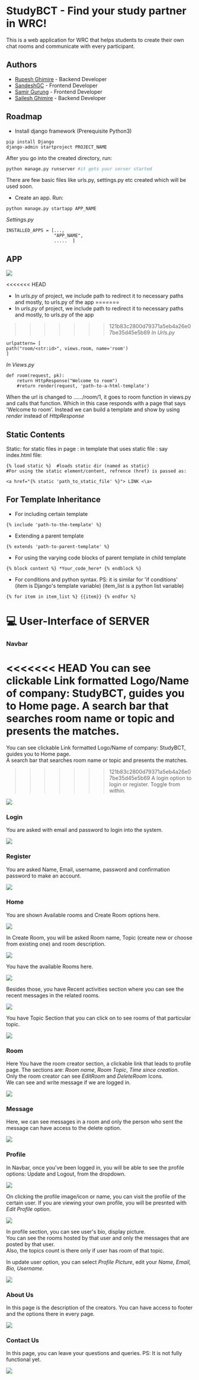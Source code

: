 
# StudyBCT - Find your study partner in WRC!

This is a web application for WRC that helps students to create their own chat rooms and communicate with every participant.

## Authors

- [Rupesh Ghimire](https://www.github.com/rupeshghimire7) - Backend Developer
- [SandeshGC](https://www.github.com/SandeshGC) - Frontend Developer
- [Samir Gurung](https://www.github.com/Pikasam114) - Frontend Developer
- [Sailesh Ghimire](https://www.github.com/saileshghimire) - Backend Developer


## Roadmap
- Install django framework (Prerequisite Python3)
```
pip install Django
django-admin startproject PROJECT_NAME
```
After you go into the created directory, run:
```python
python manage.py runserver #it gets your server started
```

There are few basic files like urls.py, settings.py etc created which will be used soon.

- Create an app. Run:
```
python manage.py startapp APP_NAME
```
*Settings.py*
```
INSTALLED_APPS = [...,
                  "APP_NAME",
                  .....  ]
```
## APP
![](./static/images/screenshots/app.png)

<<<<<<< HEAD
- In *urls.py* of project, we include path to redirect it to necessary paths and mostly, to urls.py of the app
=======
- In *urls.py* of project, we include path to redirect it to necessary paths and mostly, to urls.py of the app   

>>>>>>> 121b83c2800d79371a5eb4a26e07be35d45e5b69
*In Urls.py*
```
urlpattern= [
path("room/<str:id>", views.room, name='room')
]
```
*In Views.py*
```
def room(request, pk):
	return HttpResponse("Welcome to room")
    #return render(request, 'path-to-a-html-template')
```
When the url is changed to ....../room/1, it goes to room function in views.py and calls that function.
Which in this case responds with a page that says 'Welcome to room'.
Instead we can build a template and show by using *render* instead of *HttpResponse*

## Static Contents
Static: for static files in page : in template that uses static file : 
say index.html file:
			
```
{% load static %}  #loads static dir (named as static)
#For using the static element/content, refrence (href) is passed as:

<a href="{% static 'path_to_static_file' %}"> LINK <\a>  
``` 

## For Template Inheritance
- For including certain template
```
{% include 'path-to-the-template' %}
```
- Extending a parent template
```
{% extends 'path-to-parent-template' %}
```
- For using the varying code blocks of parent template in child template
```
{% block content %} *Your_code_here* {% endblock %}
```
- For conditions and python syntax. PS: it is similar for 'if conditions'   
    (item is Django's template variable)
    (item_list is a python list variable)
```
{% for item in item_list %} {{item}} {% endfor %}
```



# 💻 User-Interface of SERVER

### Navbar
<<<<<<< HEAD
You can see clickable Link formatted Logo/Name of company: StudyBCT, guides you to Home page. 
A search bar that searches room name or topic and presents the matches.
=======
You can see clickable Link formatted Logo/Name of company: StudyBCT, guides you to Home page.         
A search bar that searches room name or topic and presents the matches.      
>>>>>>> 121b83c2800d79371a5eb4a26e07be35d45e5b69
A login option to login or register. Toggle from within.

![](./static/images/screenshots/navbar.png)


### Login
You are asked with email and password to login into the system.

![](./static/images/screenshots/login.png)

### Register
You are asked Name, Email, username, password and confirmation password to make an account.

![](./static/images/screenshots/register.png)

### Home
You are shown Available rooms and Create Room options here.

![](./static/images/screenshots/available_create.png)

In Create Room, you will be asked Room name, Topic (create new or choose from existing one) and room description.

![](./static/images/screenshots/create_room.png)

You have the available Rooms here.

![](./static/images/screenshots/home.png)

Besides those, you have Recent activities section where you can see the recent messages in the related rooms.

![](./static/images/screenshots/recent_activities.png)

You have Topic Section that you can click on to see rooms of that particular topic.

![](./static/images/screenshots/topics.png)

### Room
Here You have the room creator section, a clickable link that leads to profile page. 
The sections are: *Room name*, *Room Topic*, *Time since creation*.  
Only the room creator can see *EditRoom* and *DeleteRoom* Icons.      
We can see and write message if we are logged in.

![](./static/images/screenshots/room.png)

### Message 
Here, we can see messages in a room and only the person who sent the message can have access to the delete option.

![](./static/images/screenshots/message.png)

### Profile 
In Navbar, once you've been logged in, you will be able to see the profile options: Update and Logout, from the dropdown.

![](./static/images/screenshots/profile_options.png)

On clicking the profile image/icon or name, you can visit the profile of the certain user.
If you are viewing your own profile, you will be presnted with *Edit Profile* option. 

![](./static/images/screenshots/profile.png) 

In profile section, you can see user's bio, display picture.    
You can see the rooms hosted by that user and only the messages that are posted by that user.   
Also, the topics count is there only if user has room of that topic.


In update user option, you can select *Profile Picture*, edit your *Name, Email, Bio, Username*.

![](./static/images/screenshots/update_profile.png)


### About Us 
In this page is the description of the creators.
You can have access to footer and the options there in every page.

![](./static/images/screenshots/about_us.png)

### Contact Us 
In this page, you can leave your questions and queries. PS: It is not fully functional yet.

![](./static/images/screenshots/contact_us.png)
